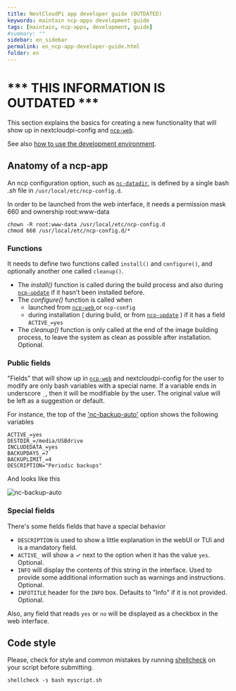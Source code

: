 ```yaml
---
title: NextCloudPi app developer guide (OUTDATED)
keywords: maintain ncp-apps development guide
tags: [maintain, ncp-apps, development, guide]
#summary: ""
sidebar: en_sidebar
permalink: en_ncp-app-developer-guide.html
folder: en
---
```






# *** THIS INFORMATION IS OUTDATED ***








[ncp-web]: https://github.com/nextcloud/nextcloudpi/wiki/Configuration-Reference#ncp-web
[nc-datadir]: https://github.com/nextcloud/nextcloudpi/wiki/Configuration-Reference#nc-datadir
[ncp-update]: https://github.com/nextcloud/nextcloudpi/wiki/Configuration-Reference#ncp-update
[nc-backup-auto]: https://github.com/nextcloud/nextcloudpi/wiki/Configuration-Reference#nc-backup-auto

This section explains the basics for creating a new functionality that will show up in nextcloudpi-config and [`ncp-web`][ncp-web].

See also [how to use the development environment](https://github.com/nextcloud/nextcloudpi/wiki/Development-environment).

## Anatomy of a ncp-app

An ncp configuration option, such as [`nc-datadir`][nc-datadir], is defined by a single bash _.sh_ file in `/usr/local/etc/ncp-config.d`.

In order to be launched from the web interface, it needs a permission mask 660 and ownership root:www-data

```
chown -R root:www-data /usr/local/etc/ncp-config.d
chmod 660 /usr/local/etc/ncp-config.d/*
```

### Functions
It needs to define two functions called `install()` and `configure()`, and optionally another one called `cleanup()`.

 - The _install()_ function is called during the build process and also during [`ncp-update`][ncp-update] if it hasn't been installed before.
 - The _configure()_ function is called when
    - launched from [`ncp-web`][ncp-web],or `ncp-config`
    - during installation ( during build, or from [`ncp-update`][ncp-update] ) if it has a field `ACTIVE_=yes`
 - The _cleanup()_ function is only called at the end of the image building process, to leave the system as clean as possible after installation. Optional.


### Public fields
"Fields" that will show up in [`ncp-web`][ncp-web] and nextcloudpi-config for the user to modify are only bash variables with a special name. If a variable ends in underscore `_`, then it will be modifiable by the user. The original value will be left as a suggestion or default.

For instance, the top of the ['nc-backup-auto'][nc-backup-auto] option shows the following variables

```
ACTIVE_=yes
DESTDIR_=/media/USBdrive
INCLUDEDATA_=yes
BACKUPDAYS_=7
BACKUPLIMIT_=4
DESCRIPTION="Periodic backups"
```

And looks like this

![nc-backup-auto](https://ownyourbits.com/wp-content/uploads/2017/08/ncp-web2.jpg)

### Special fields
There's some fields fields that have a special behavior

 - `DESCRIPTION` is used to show a little explanation in the webUI or TUI and is a mandatory field.
 - `ACTIVE_` will show a ✓ next to the option when it has the value `yes`. Optional.
 - `INFO` will display the contents of this string in the interface. Used to provide some additional information such as warnings and instructions. Optional.
 - `INFOTITLE` header for the `INFO` box. Defaults to "Info" if it is not provided. Optional.

Also, any field that reads `yes` or `no` will be displayed as a checkbox in the web interface.

## Code style

Please, check for style and common mistakes by running [shellcheck](http://www.shellcheck.net/) on your script before submitting.

```
shellcheck -s bash myscript.sh
```

